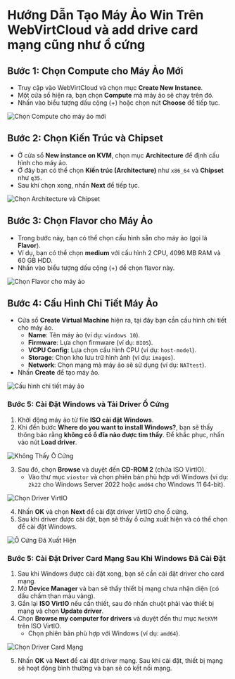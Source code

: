 # Hướng Dẫn Tạo Máy Ảo Win Trên WebVirtCloud và add drive card mạng cũng như ổ cứng

## Bước 1: Chọn Compute cho Máy Ảo Mới
- Truy cập vào WebVirtCloud và chọn mục **Create New Instance**.
- Một cửa sổ hiện ra, bạn chọn **Compute** mà máy ảo sẽ chạy trên đó.
- Nhấn vào biểu tượng dấu cộng (+) hoặc chọn nút **Choose** để tiếp tục.

![Chọn Compute cho máy ảo mới](https://github.com/cuongnvvietis/NhanHoa/blob/main/Docs/Picture/KVM/Screenshot_30.png)

## Bước 2: Chọn Kiến Trúc và Chipset
- Ở cửa sổ **New instance on KVM**, chọn mục **Architecture** để định cấu hình cho máy ảo.
- Ở đây bạn có thể chọn **Kiến trúc (Architecture)** như `x86_64` và **Chipset** như `q35`.
- Sau khi chọn xong, nhấn **Next** để tiếp tục.

![Chọn Architecture và Chipset](https://github.com/cuongnvvietis/NhanHoa/blob/main/Docs/Picture/KVM/Screenshot_31.png)

## Bước 3: Chọn Flavor cho Máy Ảo
- Trong bước này, bạn có thể chọn cấu hình sẵn cho máy ảo (gọi là **Flavor**).
- Ví dụ, bạn có thể chọn **medium** với cấu hình 2 CPU, 4096 MB RAM và 60 GB HDD.
- Nhấn vào biểu tượng dấu cộng (+) để chọn flavor này.

![Chọn Flavor cho máy ảo](https://github.com/cuongnvvietis/NhanHoa/blob/main/Docs/Picture/KVM/Screenshot_32.png)

## Bước 4: Cấu Hình Chi Tiết Máy Ảo
- Cửa sổ **Create Virtual Machine** hiện ra, tại đây bạn cần cấu hình chi tiết cho máy ảo.
  - **Name**: Tên máy ảo (ví dụ: `windows 10`).
  - **Firmware**: Lựa chọn firmware (ví dụ: `BIOS`).
  - **VCPU Config**: Lựa chọn cấu hình CPU (ví dụ: `host-model`).
  - **Storage**: Chọn kho lưu trữ hình ảnh (ví dụ: `images`).
  - **Network**: Chọn mạng mà máy ảo sẽ sử dụng (ví dụ: `NATtest`).
- Nhấn **Create** để tạo máy ảo.

![Cấu hình chi tiết máy ảo](https://github.com/cuongnvvietis/NhanHoa/blob/main/Docs/Picture/KVM/Screenshot_33.png)

### Bước 5: Cài Đặt Windows và Tải Driver Ổ Cứng
1. Khởi động máy ảo từ file **ISO cài đặt Windows**.
2. Khi đến bước **Where do you want to install Windows?**, bạn sẽ thấy thông báo rằng **không có ổ đĩa nào được tìm thấy**. Để khắc phục, nhấn vào nút **Load driver**.

![Không Thấy Ổ Cứng](https://github.com/cuongnvvietis/NhanHoa/blob/main/Docs/Picture/KVM/Screenshot_37.png)

3. Sau đó, chọn **Browse** và duyệt đến **CD-ROM 2** (chứa ISO VirtIO).
   - Vào thư mục `viostor` và chọn phiên bản phù hợp với Windows (ví dụ: `2k22` cho Windows Server 2022 hoặc `amd64` cho Windows 11 64-bit).
   
![Chọn Driver VirtIO](https://github.com/cuongnvvietis/NhanHoa/blob/main/Docs/Picture/KVM/Screenshot_38.png)

4. Nhấn **OK** và chọn **Next** để cài đặt driver VirtIO cho ổ cứng.
5. Sau khi driver được cài đặt, bạn sẽ thấy ổ cứng xuất hiện và có thể chọn để cài đặt Windows.

![Ổ Cứng Đã Xuất Hiện](https://github.com/cuongnvvietis/NhanHoa/blob/main/Docs/Picture/KVM/Screenshot_39.png)

### Bước 5: Cài Đặt Driver Card Mạng Sau Khi Windows Đã Cài Đặt
1. Sau khi Windows được cài đặt xong, bạn sẽ cần cài đặt driver cho card mạng.
2. Mở **Device Manager** và bạn sẽ thấy thiết bị mạng chưa nhận diện (có dấu chấm than màu vàng).
3. Gắn lại **ISO VirtIO** nếu cần thiết, sau đó nhấn chuột phải vào thiết bị mạng và chọn **Update driver**.
4. Chọn **Browse my computer for drivers** và duyệt đến thư mục `NetKVM` trên ISO VirtIO.
   - Chọn phiên bản phù hợp với Windows (ví dụ: `amd64`).

![Chọn Driver Card Mạng](https://github.com/cuongnvvietis/NhanHoa/blob/main/Docs/Picture/KVM/Screenshot_40.png)

5. Nhấn **OK** và **Next** để cài đặt driver mạng. Sau khi cài đặt, thiết bị mạng sẽ hoạt động bình thường và bạn sẽ có kết nối mạng.



